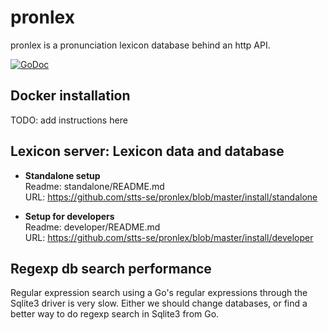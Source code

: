 # pronlex
pronlex is a pronunciation lexicon database behind an http API.

[![GoDoc](https://godoc.org/github.com/stts-se/pronlex?status.svg)](https://godoc.org/github.com/stts-se/pronlex)


## Docker installation

TODO: add instructions here


## Lexicon server: Lexicon data and database

* **Standalone setup**    
Readme: standalone/README.md   
URL: https://github.com/stts-se/pronlex/blob/master/install/standalone

* **Setup for developers**    
Readme: developer/README.md   
URL: https://github.com/stts-se/pronlex/blob/master/install/developer



## Regexp db search performance

Regular expression search using a Go's regular expressions through the Sqlite3 driver is very slow. Either we should change databases, or find a better way to do regexp search in Sqlite3 from Go.



